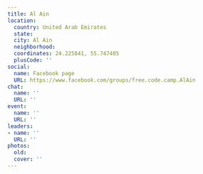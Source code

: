```yaml
---
title: Al Ain
location:
  country: United Arab Emirates
  state: 
  city: Al Ain
  neighborhood: 
  coordinates: 24.225841, 55.747405
  plusCode: ''
social:
  name: Facebook page
  URL: https://www.facebook.com/groups/free.code.camp.AlAin
chat:
  name: ''
  URL: ''
event:
  name: ''
  URL: ''
leaders:
- name: ''
  URL: ''
photos:
  old: 
  cover: ''
---
```

